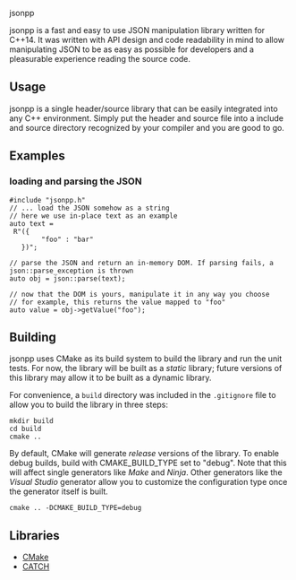  jsonpp

jsonpp is a fast and easy to use JSON manipulation library written for C++14. It was written with API design and code readability 
in mind to allow manipulating JSON to be as easy as possible for developers and a pleasurable experience reading the source code.

## Usage
jsonpp is a single header/source library that can be easily integrated into any C++ environment. Simply put the header and source file into a include and source
directory recognized by your compiler and you are good to go.

## Examples
### loading and parsing the JSON
```
#include "jsonpp.h"
// ... load the JSON somehow as a string
// here we use in-place text as an example
auto text = 
 R"({ 
        "foo" : "bar"
   })";

// parse the JSON and return an in-memory DOM. If parsing fails, a json::parse_exception is thrown
auto obj = json::parse(text); 

// now that the DOM is yours, manipulate it in any way you choose
// for example, this returns the value mapped to "foo"
auto value = obj->getValue("foo");
```

## Building
jsonpp uses CMake as its build system to build the library and run the unit tests. For now, the library will be built as a _static_ library; future versions of this library may allow it to be built as a dynamic library.

For convenience, a `build` directory was included in the `.gitignore` file to allow you to build the library in three steps:

```
mkdir build
cd build
cmake ..
```

By default, CMake will generate *release* versions of the library. To enable debug builds, build with CMAKE_BUILD_TYPE set to "debug". Note that this will affect single generators like _Make_ and _Ninja_. Other generators like the _Visual Studio_ generator allow you to customize the configuration type once the generator itself is built.

```
cmake .. -DCMAKE_BUILD_TYPE=debug
```

## Libraries
* [CMake](https://cmake.org)
* [CATCH](https://github.com/catchorg/Catch2)
